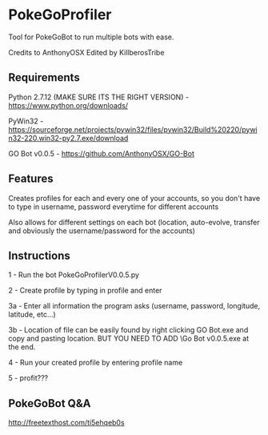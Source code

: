 # PokeGoProfiler
Tool for PokeGoBot to run multiple bots with ease.

Credits to AnthonyOSX
Edited by KillberosTribe
## Requirements
Python 2.7.12 (MAKE SURE ITS THE RIGHT VERSION) - https://www.python.org/downloads/

PyWin32 - https://sourceforge.net/projects/pywin32/files/pywin32/Build%20220/pywin32-220.win32-py2.7.exe/download

GO Bot v0.0.5 - https://github.com/AnthonyOSX/GO-Bot

## Features
Creates profiles for each and every one of your accounts, so you don't have to type in username, password everytime for different accounts

Also allows for different settings on each bot (location, auto-evolve, transfer and obviously the username/password for the accounts)

## Instructions
1 - Run the bot PokeGoProfilerV0.0.5.py

2 - Create profile by typing in profile and enter

3a - Enter all information the program asks (username, password, longitude, latitude, etc...)

3b - Location of file can be easily found by right clicking GO Bot.exe and copy and pasting location. BUT YOU NEED TO ADD \Go Bot v0.0.5.exe at the end.

4 - Run your created profile by entering profile name

5 - profit???

## PokeGoBot Q&A
http://freetexthost.com/ti5ehqeb0s

